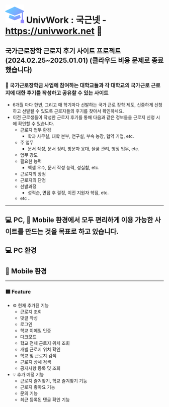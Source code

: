 <img src="src/main/resources/static/favicon.svg"> UnivWork : 국근넷 - https://univwork.net 🤗
================

국가근로장학 근로지 후기 사이트 프로젝트(2024.02.25~2025.01.01)
(클라우드 비용 문제로 종료했습니다)
--------------------------------

### **🎉 국가근로장학금 사업에 참여하는 대학교들과 각 대학교의 국가근로 근로지에 대한 후기를 작성하고 공유할 수 있는 사이트**

- 6개월 마다 한번, 그리고 매 학기마다 선발하는 국가 근로 장학 제도, 신중하게 신청하고 선발될 수 있도록 근로자들의 후기를 찾아서 확인하세요.
- 이전 근로생들이 작성한 근로지 후기를 통해 다음과 같은 정보들을 근로지 신청 시에 확인할 수 있습니다.
    - 근로지 업무 환경
        - 학과 사무실, 대학 본부, 연구실, 부속 농장, 협약 기업, etc.
    - 주 업무
        - 문서 작성, 문서 정리, 방문자 응대, 물품 관리, 행정 업무, etc.
    - 업무 강도
    - 필요한 능력
        - 엑셀 우수, 문서 작성 능력, 성실함, etc.
    - 근로지의 장점
    - 근로지의 단점
    - 선발과정
        - 성적순, 면접 후 결정, 이전 지원자 학점, etc.
    - etc ..
* * *
## 💻 PC, 📱 Mobile 환경에서 모두 편리하게 이용 가능한 사이트를 만드는 것을 목표로 하고 있습니다.
## 💻 PC 환경<br>
## 📱 Mobile 환경<br>
* * *
### 🟩 Feature
- ⚙️ 현재 추가된 기능
    - 근로지 조회
    - 댓글 작성
    - 로그인
    - 학교 이메일 인증
    - 다크모드
    - 학교 전체 근로지 위치 조회
    - 개별 근로지 위치 확인
    - 학교 및 근로지 검색
    - 근로지 상세 검색
    - 공지사항 등록 및 조회
- 💡 추가 예정 기능
    - 근로지 즐겨찾기, 학교 즐겨찾기 기능
    - 근로지 좋아요 기능
    - 문의 기능
    - 최근 등록된 댓글 확인 기능
